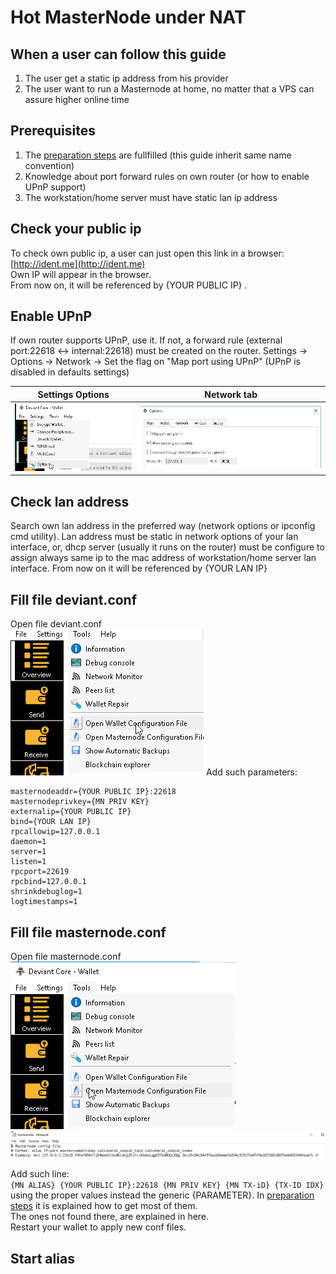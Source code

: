 # Hot MasterNode under NAT
## When a user can follow this guide
1. The user get a static ip address from his provider 
2. The user want to run a Masternode at home, no matter that a VPS can assure higher online time

## Prerequisites
1. The [preparation steps](https://github.com/ScaMar/Deviant-Masternode/blob/master/common/Preparation-steps-for-MN.md) are fullfilled (this guide inherit same name convention)
2. Knowledge about port forward rules on own router (or how to enable UPnP support)
3. The workstation/home server must have static lan ip address

## Check your public ip
To check own public ip, a user can just open this link in a browser: [http://ident.me](http://ident.me)<br />
Own IP will appear in the browser.<br />
From now on, it will be referenced by {YOUR PUBLIC IP} .

## Enable UPnP
If own router supports UPnP, use it. If not, a forward rule (external port:22618 <-> internal:22618) must be created on the router.
Settings -> Options -> Network -> Set the flag on "Map port using UPnP" (UPnP is disabled in defaults settings)<br />

Settings Options | Network tab
---------------- | -----------
![GUI-options](/images/GUI-options.png) | ![network](/images/network.png)

## Check lan address
Search own lan address in the preferred way (network options or ipconfig cmd utility).
Lan address must be static in network options of your lan interface, or, dhcp server (usually it runs on the router) must be configure to assign always same ip to the mac address of workstation/home server lan interface.
From now on it will be referenced by {YOUR LAN IP}

## Fill file deviant.conf
Open file deviant.conf<br />
![open deviant.conf](/images/edit-local-conf.png)
Add such parameters:<br />
```masternode=1
masternodeaddr={YOUR PUBLIC IP}:22618
masternodeprivkey={MN PRIV KEY}
externalip={YOUR PUBLIC IP}
bind={YOUR LAN IP}
rpcallowip=127.0.0.1
daemon=1
server=1
listen=1
rpcport=22619
rpcbind=127.0.0.1
shrinkdebuglog=1
logtimestamps=1
```
## Fill file masternode.conf
Open file masternode.conf<br />
![open masternode.conf](/images/edit-masternode-conf.png)
![sample masternode.conf](/images/sample-masternode-conf.png)

Add such line:<br />
```{MN ALIAS} {YOUR PUBLIC IP}:22618 {MN PRIV KEY} {MN TX-iD} {TX-ID IDX}```<br />
using the proper values instead the generic {PARAMETER}.
In [preparation steps](https://github.com/ScaMar/Deviant-Masternode/blob/master/common/Preparation-steps-for-MN.md) it is explained how to get most of them.<br />
The ones not found there, are explained in here.<br />
Restart your wallet to apply new conf files.

## Start alias




